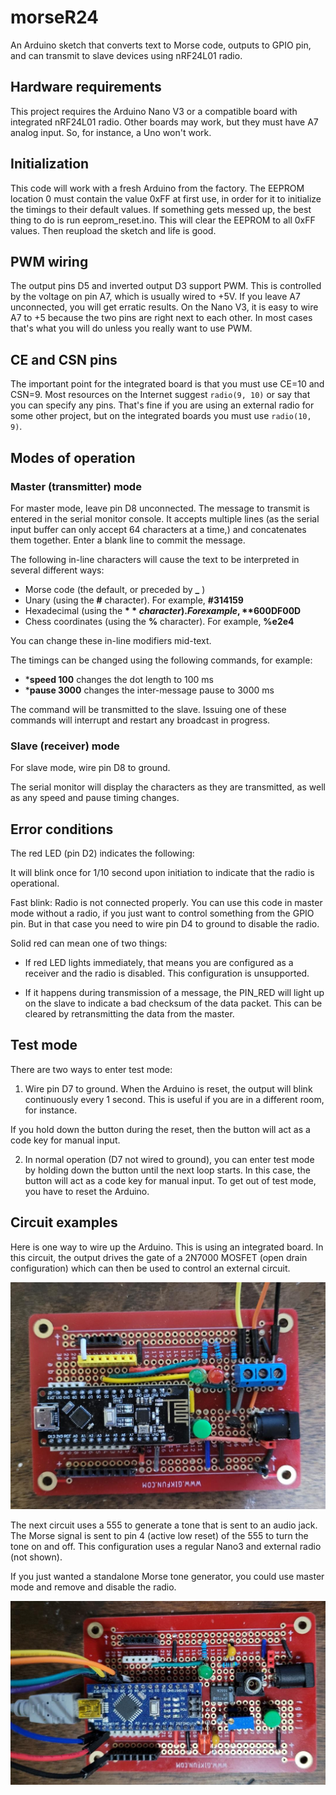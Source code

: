 # morseR24

An Arduino sketch that converts text to Morse code, outputs to GPIO pin, and can transmit to slave devices using nRF24L01 radio.

## Hardware requirements

This project requires the Arduino Nano V3 or a compatible board with integrated nRF24L01 radio. Other boards may work, but they must have A7 analog input. So, for instance, a Uno won't work.

## Initialization

This code will work with a fresh Arduino from the factory. The EEPROM location 0 must contain the value 0xFF at first use, in order for it to initialize the timings to their default values. If something gets messed up, the best thing to do is run eeprom_reset.ino. This will clear the EEPROM to all 0xFF values. Then reupload the sketch and life is good.

## PWM wiring

The output pins D5 and inverted output D3 support PWM. This is controlled by the voltage on pin A7, which is usually wired to +5V. If you leave A7 unconnected, you will get erratic results. On the Nano V3, it is easy to wire A7 to +5 because the two pins are right next to each other. In most cases that's what you will do unless you really want to use PWM.

## CE and CSN pins

The important point for the integrated board is that you must use CE=10 and CSN=9. Most resources on the Internet suggest `radio(9, 10)` or say that you can specify any pins. That's fine if you are using an external radio for some other project, but on the integrated boards you must use `radio(10, 9)`.

## Modes of operation

### Master (transmitter) mode

For master mode, leave pin D8 unconnected. The message to transmit is entered in the serial monitor console. It accepts multiple lines (as the serial input buffer can only accept 64 characters at a time,) and concatenates them together. Enter a blank line to commit the message.

The following in-line characters will cause the text to be interpreted in several different ways:

- Morse code (the default, or preceded by **_** )
- Unary (using the **#** character). For example, **#314159**
- Hexadecimal (using the **$** character). For example, **$600DF00D**
- Chess coordinates (using the **%** character). For example, **%e2e4**

You can change these in-line modifiers mid-text.

The timings can be changed using the following commands, for example:

- ***speed 100** changes the dot length to 100 ms
- ***pause 3000** changes the inter-message pause to 3000 ms

The command will be transmitted to the slave. Issuing one of these commands will interrupt and restart any broadcast in progress.

### Slave (receiver) mode

For slave mode, wire pin D8 to ground.

The serial monitor will display the characters as they are transmitted, as well as any speed and pause timing changes.

## Error conditions

The red LED (pin D2) indicates the following:

It will blink once for 1/10 second upon initiation to indicate that the radio is operational.

Fast blink: Radio is not connected properly. You can use this code in master mode without a radio, if you just want to control something from the GPIO pin. But in that case you need to wire pin D4 to ground to disable the radio.

Solid red can mean one of two things:

-  If red LED lights immediately, that means you are configured as a receiver and the radio is disabled. This configuration is unsupported.
    
-  If it happens during transmission of a message, the PIN_RED will light up on the slave to indicate a bad checksum of the data packet. This can be cleared by retransmitting the data from the master.

## Test mode

There are two ways to enter test mode:

1.  Wire pin D7 to ground. When the Arduino is reset, the output will blink continuously every 1 second. This is useful if you are in a different room, for instance.

If you hold down the button during the reset, then the button will act as a code key for manual input.

2.  In normal operation (D7 not wired to ground), you can enter test mode by holding down the button until the next loop starts. In this case, the button will act as a code key for manual input. To get out of test mode, you have to reset the Arduino.

## Circuit examples

Here is one way to wire up the Arduino. This is using an integrated board. In this circuit, the output drives the gate of a 2N7000 MOSFET (open drain configuration) which can then be used to control an external circuit.

![MOSFET board](img/mosfet-board.jpg)

The next circuit uses a 555 to generate a tone that is sent to an audio jack. The Morse signal is sent to pin 4 (active low reset) of the 555 to turn the tone on and off. This configuration uses a regular Nano3 and external radio (not shown).

If you just wanted a standalone Morse tone generator, you could use master mode and remove and disable the radio.

![Tone generator](img/audio-board.jpg)
